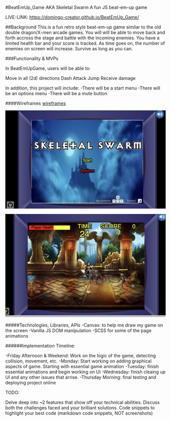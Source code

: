 #BeatEmUp_Game AKA Skeletal Swarm
A fun JS beat-em-up game

LIVE-LINK: https://domingo-creator.github.io/BeatEmUp_Game/

##Background This is a fun retro style beat-em-up game similar to the old double dragon/X-men arcade games. You will will be able to move back and forth accross the stage and battle with the incoming enemies. You have a limited health bar and your score is tracked.  As time goes on, the number of enemies on screen will increase.  Survive as long as you can.

###Functionality & MVPs

In BeatEmUpGame, users will be able to:

Move in all (2d) directions
Dash
Attack
Jump
Receive damage

In addition, this project will include: 
-There will be a start menu 
-There will be an options menu
-There will be a mute button

####Wireframes
[wireframes](https://wireframe.cc/i5caUj)

![alt text](https://github.com/Domingo-creator/BeatEmUp_Game/blob/master/images/screenshots/titleScreenScreenshot.png)

![alt text](https://github.com/Domingo-creator/BeatEmUp_Game/blob/master/images/screenshots/inGameScreenshot.png)

#####Technologies, Libraries, APIs 
-Canvas: to help me draw my game on the screen 
-Vanilla JS DOM manipulation
-SCSS for some of the page animations

######Implementation Timeline:

-Friday Afternoon & Weekend: Work on the logic of the game, detecting collision, movement, etc. 
-Monday: Start working on adding graphical aspects of game. Starting with essential game animation 
-Tuesday: finish essential animations and begin working on UI 
-Wednesday: finish cleaing up UI and any other issues that arrise.
-Thursday Morning: final testing and deploying project online




TODO:

Delve deep into ~2 features that show off your technical abilities. Discuss both the challenges faced and your brilliant solutions.
Code snippets to highlight your best code (markdown code snippets, NOT screenshots)



